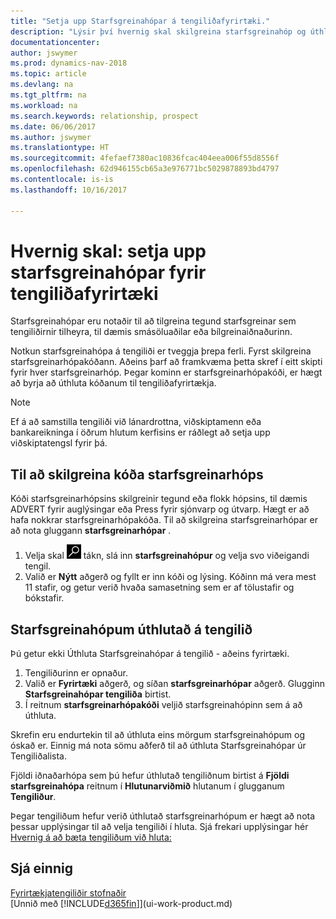 ```yaml
---
title: "Setja upp Starfsgreinahópar á tengiliðafyrirtæki."
description: "Lýsir því hvernig skal skilgreina starfsgreinahóp og úthluta honum til tengiliðafyrirtækis, til dæmis smásöluaðilar eða bílgreinaiðnaðurinn."
documentationcenter: 
author: jswymer
ms.prod: dynamics-nav-2018
ms.topic: article
ms.devlang: na
ms.tgt_pltfrm: na
ms.workload: na
ms.search.keywords: relationship, prospect
ms.date: 06/06/2017
ms.author: jswymer
ms.translationtype: HT
ms.sourcegitcommit: 4fefaef7380ac10836fcac404eea006f55d8556f
ms.openlocfilehash: 62d946155cb65a3e976771bc5029878893bd4797
ms.contentlocale: is-is
ms.lasthandoff: 10/16/2017

---
```

# <a name="how-to-set-up-industry-groups-for-contact-companies"></a>Hvernig skal: setja upp starfsgreinahópar fyrir tengiliðafyrirtæki
Starfsgreinahópar eru notaðir til að tilgreina tegund starfsgreinar sem tengiliðirnir tilheyra, til dæmis smásöluaðilar eða bílgreinaiðnaðurinn.

Notkun starfsgreinahópa á tengiliði er tveggja þrepa ferli. Fyrst skilgreina starfsgreinarhópakóðann. Aðeins þarf að framkvæma þetta skref í eitt skipti fyrir hver starfsgreinarhóp. Þegar kominn er starfsgreinarhópakóði, er hægt að byrja að úthluta kóðanum til tengiliðafyrirtækja.

> [!NOTE]  
>   Ef á að samstilla tengiliði við lánardrottna, viðskiptamenn eða bankareikninga í öðrum hlutum kerfisins er ráðlegt að setja upp viðskiptatengsl fyrir þá.

## <a name="to-define-an-industry-group-code"></a>Til að skilgreina kóða starfsgreinarhóps
Kóði starfsgreinarhópsins skilgreinir tegund eða flokk hópsins, til dæmis ADVERT fyrir auglýsingar eða Press fyrir sjónvarp og útvarp. Hægt er að hafa nokkrar starfsgreinarhópakóða. Til að skilgreina starfsgreinarhópar er að nota gluggann **starfsgreinarhópar** .

1. Velja skal ![Leit að síðu eða skýrslu](media/ui-search/search_small.png "Leit að síðu eða skýrslu táknið") tákn, slá inn **starfsgreinahópur** og velja svo viðeigandi tengil.
2. Valið er **Nýtt** aðgerð og fyllt er inn kóði og lýsing. Kóðinn má vera mest 11 stafir, og getur verið hvaða samasetning sem er af tölustafir og bókstafir.

## <a name="AssignIndustryGroupContact"></a> Starfsgreinahópum úthlutað á tengilið
Þú getur ekki Úthluta Starfsgreinahópar á tengilið - aðeins fyrirtæki.

1. Tengiliðurinn er opnaður.
2. Valið er **Fyrirtæki** aðgerð, og síðan **starfsgreinarhópar** aðgerð. Glugginn **Starfsgreinahópar tengiliða** birtist.
3. Í reitnum **starfsgreinarhópakóði** veljið starfsgreinahópinn sem á að úthluta.

Skrefin eru endurtekin til að úthluta eins mörgum starfsgreinahópum og óskað er. Einnig má nota sömu aðferð til að úthluta Starfsgreinahópar úr Tengiliðalista.

Fjöldi iðnaðarhópa sem þú hefur úthlutað tengiliðnum birtist á **Fjöldi starfsgreinahópa** reitnum í **Hlutunarviðmið** hlutanum í glugganum **Tengiliður**.

Þegar tengiliðum hefur verið úthlutað starfsgreinarhópum er hægt að nota þessar upplýsingar til að velja tengiliði í hluta. Sjá frekari upplýsingar hér [Hvernig á að bæta tengiliðum við hluta:](marketing-add-contact-segment.md)

## <a name="see-also"></a>Sjá einnig
[Fyrirtækjatengiliðir stofnaðir](marketing-create-contact-companies.md)  
[Unnið með [!INCLUDE[d365fin](includes/d365fin_md.md)]](ui-work-product.md)

